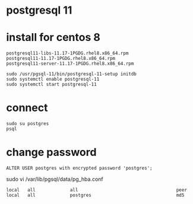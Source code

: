 # postgresql 11

# install for centos 8
```
postgresql11-libs-11.17-1PGDG.rhel8.x86_64.rpm  
postgresql11-11.17-1PGDG.rhel8.x86_64.rpm  
postgresql11-server-11.17-1PGDG.rhel8.x86_64.rpm  
```

```
sudo /usr/pgsql-11/bin/postgresql-11-setup initdb  
sudo systemctl enable postgresql-11  
sudo systemctl start postgresql-11  
```

# connect
```
sudo su postgres  
psql  
```

# change password
```
ALTER USER postgres with encrypted password 'postgres';
```

sudo vi /var/lib/pgsql/data/pg_hba.conf
```
local   all             all                                     peer
local   all             postgres                                md5
```
